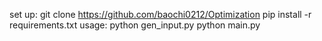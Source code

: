 set up:
git clone https://github.com/baochi0212/Optimization
pip install -r requirements.txt
usage:
python gen_input.py
python main.py